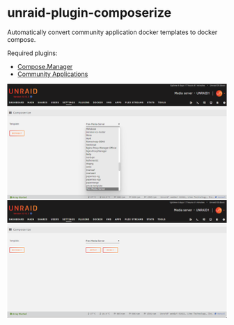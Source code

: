 
# unraid-plugin-composerize

Automatically convert community application docker templates to docker compose.

Required plugins:
- [Compose.Manager](https://forums.unraid.net/topic/114415-plugin-docker-compose-manager/)
- [Community Applications](https://forums.unraid.net/topic/38582-plug-in-community-applications/)


![screenshot1](/docs/screenshots/screenshot1.png)
![screenshot2](/docs/screenshots/screenshot2.png)

